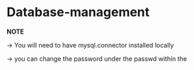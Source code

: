 # Database-management

**NOTE**

-> You will need to have mysql.connector installed locally

-> you can change the password under the passwd within the 
